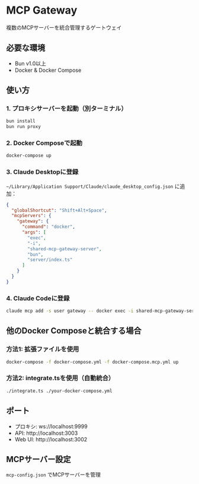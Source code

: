 # MCP Gateway

複数のMCPサーバーを統合管理するゲートウェイ

## 必要な環境

- Bun v1.0以上
- Docker & Docker Compose

## 使い方

### 1. プロキシサーバーを起動（別ターミナル）

```bash
bun install
bun run proxy
```

### 2. Docker Composeで起動

```bash
docker-compose up
```

### 3. Claude Desktopに登録

`~/Library/Application Support/Claude/claude_desktop_config.json` に追加：

```json
{
  "globalShortcut": "Shift+Alt+Space",
  "mcpServers": {
    "gateway": {
      "command": "docker",
      "args": [
        "exec",
        "-i",
        "shared-mcp-gateway-server",
        "bun",
        "server/index.ts"
      ]
    }
  }
}
```

### 4. Claude Codeに登録

```bash
claude mcp add -s user gateway -- docker exec -i shared-mcp-gateway-server bun server/index.ts
```

## 他のDocker Composeと統合する場合

### 方法1: 拡張ファイルを使用

```bash
docker-compose -f docker-compose.yml -f docker-compose.mcp.yml up
```

### 方法2: integrate.tsを使用（自動統合）

```bash
./integrate.ts ./your-docker-compose.yml
```

## ポート

- プロキシ: ws://localhost:9999
- API: http://localhost:3003
- Web UI: http://localhost:3002

## MCPサーバー設定

`mcp-config.json` でMCPサーバーを管理